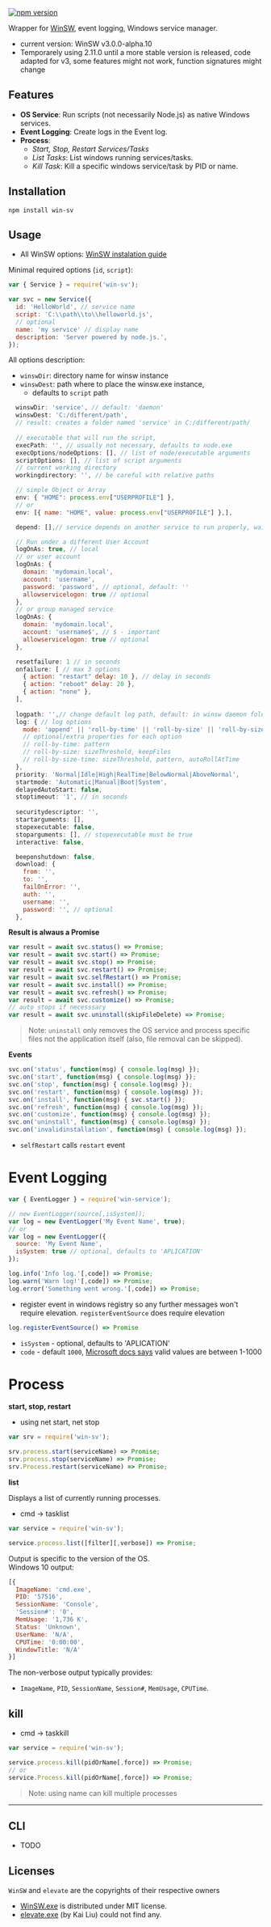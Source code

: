[![npm version](https://badge.fury.io/js/win-sv.svg)](https://badge.fury.io/js/win-sv)

Wrapper for [WinSW](https://github.com/kohsuke/winsw), event logging, Windows service manager.
- current version: WinSW v3.0.0-alpha.10
- Temporarely using 2.11.0 until a more stable version is released, 
code adapted for v3, some features might not work, 
function signatures might change

## Features

- **OS Service**: Run scripts (not necessarily Node.js) as native Windows services.
- **Event Logging**: Create logs in the Event log.
- **Process**:
  - _Start, Stop, Restart Services/Tasks_
  - _List Tasks_: List windows running services/tasks.
  - _Kill Task_: Kill a specific windows service/task by PID or name.

## Installation

    npm install win-sv

## Usage

- All WinSW options: [WinSW instalation guide](https://github.com/kohsuke/winsw/blob/master/doc/xmlConfigFile.md)

Minimal required options (`id`, `script`): 

```js
var { Service } = require('win-sv');

var svc = new Service({
  id: 'HelloWorld', // service name
  script: 'C:\\path\\to\\helloworld.js',
  // optional
  name: 'my service' // display name
  description: 'Server powered by node.js.',
});
```

All options description:

- `winswDir`: directory name for winsw instance
- `winswDest`: path where to place the winsw.exe instance, 
  - defaults to `script` path

```js
  winswDir: 'service', // default: 'daemon'
  winswDest: 'C:/different/path',
  // result: creates a folder named 'service' in C:/different/path/
  
  // executable that will run the script,
  execPath: '', // usually not necessary, defaults to node.exe
  execOptions/nodeOptions: [], // list of node/executable arguments
  scriptOptions: [], // list of script arguments
  // current working directory
  workingdirectory: '', // be careful with relative paths

  // simple Object or Array
  env: { "HOME": process.env["USERPROFILE"] },
  // or
  env: [{ name: "HOME", value: process.env["USERPROFILE"] },],

  depend: [],// service depends on another service to run properly, wait for depend service to start

  // Run under a different User Account
  logOnAs: true, // local
  // or user account
  logOnAs: {
    domain: 'mydomain.local',
    account: 'username',
    password: 'password', // optional, default: ''
    allowservicelogon: true // optional
  },
  // or group managed service
  logOnAs: {
    domain: 'mydomain.local',
    account: 'username$', // $ - important
    allowservicelogon: true // optional
  },

  resetfailure: 1 // in seconds
  onfailure: [ // max 3 options
    { action: "restart" delay: 10 }, // delay in seconds
    { action: "reboot" delay: 20 },
    { action: "none" },
  ],
  
  logpath: '',// change default log path, default: in winsw daemon folder
  log: { // log options
    mode: 'append' || 'roll-by-time' || 'roll-by-size' || 'roll-by-size-time',
    // optional/extra properties for each option
    // roll-by-time: pattern
    // roll-by-size: sizeThreshold, keepFiles
    // roll-by-size-time: sizeThreshold, pattern, autoRollAtTime
  },
  priority: 'Normal|Idle|High|RealTime|BelowNormal|AboveNormal',
  startmode: 'Automatic|Manual|Boot|System',
  delayedAutoStart: false,
  stoptimeout: '1', // in seconds
  
  securitydescriptor: '',
  startarguments: [],
  stopexecutable: false,
  stoparguments: [], // stopexecutable must be true
  interactive: false,

  beeponshutdown: false,
  download: {
    from: '',
    to: '',
    failOnError: '',
    auth: '',
    username: '',
    password: '', // optional
  },
```

**Result is alwaus a Promise**

```js
var result = await svc.status() => Promise;
var result = await svc.start() => Promise;
var result = await svc.stop() => Promise;
var result = await svc.restart() => Promise;
var result = await svc.selfRestart() => Promise;
var result = await svc.install() => Promise;
var result = await svc.refresh() => Promise;
var result = await svc.customize() => Promise;
// auto stops if necesssary
var result = await svc.uninstall(skipFileDelete) => Promise;
```

> Note: `uninstall` only removes the OS service and process specific files not the application itself (also, file removal can be skipped).


**Events**

```js
svc.on('status', function(msg) { console.log(msg) });
svc.on('start', function(msg) { console.log(msg) });
svc.on('stop', function(msg) { console.log(msg) });
svc.on('restart', function(msg) { console.log(msg) });
svc.on('install', function(msg) { svc.start() });
svc.on('refresh', function(msg) { console.log(msg) });
svc.on('customize', function(msg) { console.log(msg) });
svc.on('uninstall', function(msg) { console.log(msg) });
svc.on('invalidinstallation', function(msg) { console.log(msg) });
```
- `selfRestart` calls `restart` event

# Event Logging

```js
var { EventLogger } = require('win-service');

// new EventLogger(source[,isSystem]);
var log = new EventLogger('My Event Name', true);
// or
var log = new EventLogger({
  source: 'My Event Name',
  isSystem: true // optional, defaults to 'APLICATION'
});

log.info('Info log.'[,code]) => Promise;
log.warn('Warn log!'[,code]) => Promise;
log.error('Something went wrong.'[,code]) => Promise;
```

- register event in windows registry so any further messages won't require elevation. `registerEventSource` does require elevation

```js
log.registerEventSource() => Promise
```

- `isSystem` - optional, defaults to 'APLICATION'
- `code` - default `1000`,  [Microsoft docs says](https://docs.microsoft.com/en-us/windows-server/administration/windows-commands/eventcreate#parameters) valid values are between 1-1000

# Process

**start, stop, restart**

- using net start, net stop

```js
var srv = require('win-sv');

srv.process.start(serviceName) => Promise;
srv.process.stop(serviceName) => Promise;
srv.Process.restart(serviceName) => Promise;
```

**list**

Displays a list of currently running processes. 
- cmd -> tasklist 

```js
var service = require('win-sv');

service.process.list([filter][,verbose]) => Promise;
```

Output is specific to the version of the OS.  
Windows 10 output:

```js
[{
  ImageName: 'cmd.exe',
  PID: '57516',
  SessionName: 'Console',
  'Session#': '0',
  MemUsage: '1,736 K',
  Status: 'Unknown',
  UserName: 'N/A',
  CPUTime: '0:00:00',
  WindowTitle: 'N/A' 
}]
```

The non-verbose output typically provides:
- `ImageName`, `PID`, `SessionName`, `Session#`, `MemUsage`, `CPUTime`.

## kill

- cmd -> taskkill

```js
var service = require('win-sv');

service.process.kill(pidOrName[,force]) => Promise;
// or
service.Process.kill(pidOrName[,force]) => Promise;
```
> Note: using name can kill multiple processes

---

## CLI

- TODO

## Licenses

`WinSW` and `elevate` are the copyrights of their respective owners 
- [WinSW.exe](https://github.com/kohsuke/winsw/releases) is distributed under MIT license.
- [elevate.exe](http://code.kliu.org/misc/elevate/) (by Kai Liu) could not find any.
